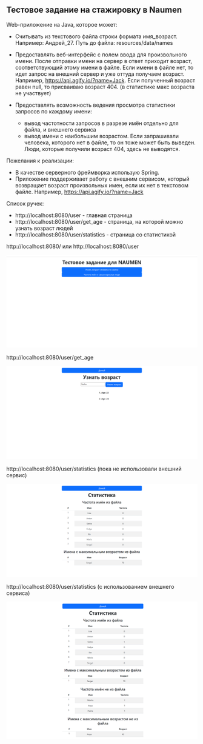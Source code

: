 ## Тестовое задание на стажировку в Naumen

Web-приложение на Java, которое может:

- Считывать из текстового файла строки формата
  имя_возраст. Например: Андрей_27. Путь до файла: resources/data/names
- Предоставлять веб-интерфейс с полем ввода
  для произвольного имени. После отправки имени на сервер
  в ответ приходит возраст, соответствующий этому
  имени в файле. Если имени в файле нет, то идет запрос на внешний сервер и уже оттуда получаем возраст.
  Например, https://api.agify.io/?name=Jack. Если полученный возраст равен null, то присваиваю возраст 404. (в статистике макс возраста не участвует)

- Предоставлять возможность ведения просмотра
  статистики запросов по каждому имени:
    - вывод частотности запросов в разрезе имён отдельно для файла, и внешнего сервиса
    - вывод имени с наибольшим возрастом. Если запрашивали человека, которого нет в файле, то он тоже может быть
      выведен. Люди, которые получили возраст 404, здесь не выводятся.

Пожелания к реализации:

+ В качестве серверного фреймворка использую Spring.
+ Приложение поддерживает работу с внешним
  сервисом, который возвращает возраст произвольных
  имен, если их нет в текстовом файле.
  Например, https://api.agify.io/?name=Jack
  
Список ручек:

- http://localhost:8080/user - главная страница
- http://localhost:8080/user/get_age - страница, на которой можно узнать возраст людей
- http://localhost:8080/user/statistics - страница со статистикой

http://localhost:8080/ или http://localhost:8080/user

![img_1.png](img_1.png)


http://localhost:8080/user/get_age

![img_2.png](img_2.png)


http://localhost:8080/user/statistics (пока не использовали внешний сервис)

![img_4.png](img_4.png)

http://localhost:8080/user/statistics (с использованием внешнего сервиса)

![img_6.png](img_6.png)
